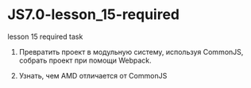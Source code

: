 # JS7.0-lesson_15-required
lesson 15 required task

1) Превратить проект в модульную систему, используя CommonJS, собрать проект при помощи Webpack.

2) Узнать, чем AMD отличается от CommonJS